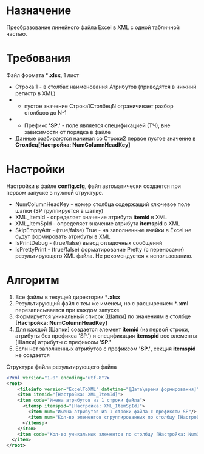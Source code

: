 # Назначение
Преобразование линейного файла Excel в XML с одной табличной частью.

# Требования
Файл формата ***.xlsx**, 1 лист

* Строка 1 - в столбах наименования Атрибутов (приводятся в нижний регистр в XML)
* * пустое значение Строка1СтолбецN ограничивает разбор столбцов до N-1
* * Префикс **'SP.'** - поле является спецификацией (ТЧ), вне зависимости от порядка в файле
* Данные разбираются начиная со Строки2 первое пустое значение в **Столбец[Настройка: NumColumnHeadKey]**

# Настройки
Настройки в файле **config.cfg**, файл автоматически создается при первом запуске в нужной структуре. 

* NumColumnHeadKey - номер столбца содержащий ключевое поле шапки (SP группируется в шапку)
* XML_ItemId - определяет значение атрибута **itemid** в XML
* XML_ItemSpId - определяет значение атрибута **itemspid** в XML
* SkipEmptyAttr - (true/false) True - на заполненные ячейки в Excel не будут формировать атрибуты в XML 
* IsPrintDebug - (true/false) вывод отладочных сообщений
* IsPrettyPrint - (true/false) форматирование Pretty (с переносами) результирующего XML файла. Не рекомендуется к использованию. 


# Алгоритм
1) Все файлы в текущей директории ***.xlsx**
2) Результирующий файл с тем же именем, но с расширением ***.xml** перезаписывается при каждом запуске
3) Формируется уникальный список [Шапки] по значениям в столбце **[Настройка: NumColumnHeadKey]**
4) Для каждой [Шапки] создается элемент **itemid** (из первой строки, атрибуты без префикса 'SP.') и спецификация **itemspid** все элементы [Шапки] атрибуты c префиксом **'SP.'**
5) Если нет заполненных атрибутов c префиксом **'SP.'**, секция **itemspid** не создается


Структура файла результирующего файла
```xml
<?xml version="1.0" encoding="utf-8"?>
<root>
    <fileinfo version="ExcelToXML" datetime="[Дата\время формирования]"/>
    <item itemid="[Настройка: XML_ItemId]">
    <item code="Имена атрибутов из 1 строки файла">
      <itemsp itemspid="[Настройка: XML_ItemSpId]">
        <item num="Имена атрибутов из 1 строки файла с префиксом SP"/>
        <item num="Кол-во элементов сгруппированных по столбцу [Настройка: NumColumnHeadKey]"/>
      </itemsp>
    </item>
    <item code="Кол-во уникальных элементов по столбцу [Настройка: NumColumnHeadKey]"/>
  </item>
</root>
```


